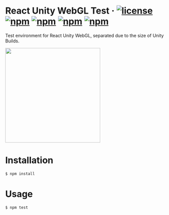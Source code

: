 # React Unity WebGL Test &middot; [![license](https://img.shields.io/badge/license-MIT-red.svg)]() [![npm](https://img.shields.io/npm/v/react-unity-webgl.svg)]() [![npm](https://img.shields.io/badge/build-passing-brightgreen.svg)]() [![npm](https://img.shields.io/npm/dt/react-unity-webgl.svg)]() [![npm](https://img.shields.io/badge/typescript-supported-2a507e.svg)]()

Test environment for React Unity WebGL, separated due to the size of Unity Builds. 

<img src="https://raw.githubusercontent.com/jeffreylanters/react-unity-webgl/master/resources/readme/logo.png" width="300px"><br />

# Installation

```sh
$ npm install
```

# Usage

```sh
$ npm test
```
